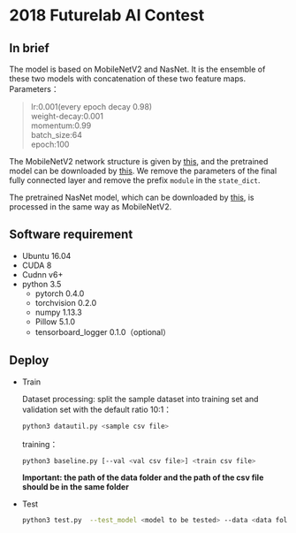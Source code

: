 # 2018 Futurelab AI Contest

## In brief

The model is based on MobileNetV2 and NasNet. It is the ensemble of these two models with concatenation of these two feature maps.<br>
Parameters：
>lr:0.001(every epoch decay 0.98)<br>
>weight-decay:0.001<br>
>momentum:0.99<br>
>batch_size:64<br>
>epoch:100<br>

The MobileNetV2 network structure is given by [this](https://github.com/tonylins/pytorch-mobilenet-v2), and the pretrained model can be downloaded by [this](https://drive.google.com/file/d/1nFZhtKQcw_PeMg8ZZDLdWBcnzqx67hY9/view). We remove the parameters of the final fully connected layer and remove the prefix `module` in the `state_dict`.

The pretrained NasNet model, which can be downloaded by [this](https://github.com/veronikayurchuk/pretrained-models.pytorch/releases/download/v1.0/nasnetmobile-7e03cead.pth.tar), is processed in the same way as MobileNetV2.


## Software requirement

- Ubuntu 16.04
- CUDA 8
- Cudnn v6+
- python 3.5
    - pytorch 0.4.0
    - torchvision 0.2.0
    - numpy 1.13.3
    - Pillow 5.1.0
    - tensorboard_logger 0.1.0（optional）

## Deploy
- Train

    Dataset processing: split the sample dataset into training set and validation set with the default ratio 10:1：

    ```Bash
    python3 datautil.py <sample csv file>
    ```

    training：

    ```Bash
    python3 baseline.py [--val <val csv file>] <train csv file>
    ```

    **Important: the path of the data folder and the path of the csv file should be in the same folder**

- Test

    ```Bash
    python3 test.py  --test_model <model to be tested> --data <data folder>
    ```

